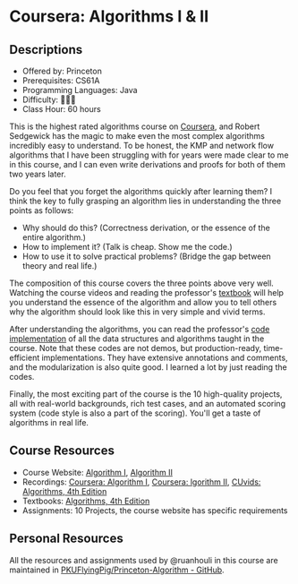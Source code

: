 # Coursera: Algorithms I & II

## Descriptions

- Offered by: Princeton
- Prerequisites: CS61A
- Programming Languages: Java
- Difficulty: 🌟🌟🌟
- Class Hour: 60 hours

This is the highest rated algorithms course on [Coursera](https://www.coursera.org), and Robert Sedgewick has the magic to make even the most complex algorithms incredibly easy to understand. To be honest, the KMP and network flow algorithms that I have been struggling with for years were made clear to me in this course, and I can even write derivations and proofs for both of them two years later.

Do you feel that you forget the algorithms quickly after learning them? I think the key to fully grasping an algorithm lies in understanding the three points as follows:

- Why should do this? (Correctness derivation, or the essence of the entire algorithm.)
- How to implement it? (Talk is cheap. Show me the code.)
- How to use it to solve practical problems? (Bridge the gap between theory and real life.)

The composition of this course covers the three points above very well. Watching the course videos and reading the professor's [textbook](https://algs4.cs.princeton.edu/home/) will help you understand the essence of the algorithm and allow you to tell others why the algorithm should look like this in very simple and vivid terms.

After understanding the algorithms, you can read the professor's [code implementation](https://algs4.cs.princeton.edu/code/) of all the data structures and algorithms taught in the course.
Note that these codes are not demos, but production-ready, time-efficient implementations. They have extensive annotations and comments, and the modularization is also quite good. I learned a lot by just reading the codes.

Finally, the most exciting part of the course is the 10 high-quality projects, all with real-world backgrounds, rich test cases, and an automated scoring system (code style is also a part of the scoring). You'll get a taste of algorithms in real life.

## Course Resources

- Course Website: [Algorithm I](https://www.coursera.org/learn/algorithms-part1), [Algorithm II](https://www.coursera.org/learn/algorithms-part2)
- Recordings: [Coursera: Algorithm I](https://www.coursera.org/learn/algorithms-part1), [Coursera: lgorithm II](https://www.coursera.org/learn/algorithms-part2), [CUvids: Algorithms, 4th Edition](https://cuvids.io/app/course/2/)
- Textbooks: [Algorithms, 4th Edition](https://algs4.cs.princeton.edu/home/)
- Assignments: 10 Projects, the course website has specific requirements

## Personal Resources

All the resources and assignments used by @ruanhouli in this course are maintained in [PKUFlyingPig/Princeton-Algorithm - GitHub](https://github.com/PKUFlyingPig/Princeton-Algorithm).
